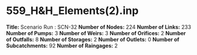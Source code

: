 # 559_H&H_Elements(2).inp
**Title:** Scenario Run :  SCN-32
**Number of Nodes:** 224
**Number of Links:** 233
**Number of Pumps:** 3
**Number of Weirs:** 3
**Number of Orifices:** 2
**Number of Outfalls:** 8
**Number of Storages:** 2
**Number of Outlets:** 0
**Number of Subcatchments:** 92
**Number of Raingages:** 2
